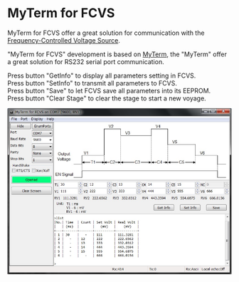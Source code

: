 MyTerm for FCVS
===============

MyTerm for FCVS offer a great solution for communication with the 
[Frequency-Controlled Voltage Source](https://github.com/gamesun/Frequency-Controlled-Voltage-Source#frequency-controlled-voltage-source).  

"MyTerm for FCVS" development is based on [MyTerm](https://github.com/gamesun/MyTerm/tree/master#myterm), 
the "MyTerm" offer a great solution for RS232 serial port communication.

Press button "GetInfo" to display all parameters setting in FCVS.  
Press button "SetInfo" to transmit all parameters to FCVS.  
Press button "Save" to let FCVS save all parameters into its EEPROM.  
Press button "Clear Stage" to clear the stage to start a new voyage.  


![](doc/screenshot.jpg "screenshot")

